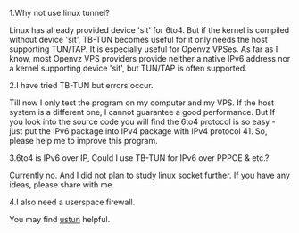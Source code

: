 1.Why not use linux tunnel?

Linux has already provided device 'sit' for 6to4. But if the kernel is compiled without device 'sit', TB-TUN becomes useful for it only needs the host supporting TUN/TAP. It is especially useful for Openvz VPSes. As far as I know, most Openvz VPS providers provide neither a native IPv6 address nor a kernel supporting device 'sit', but TUN/TAP is often supported.

2.I have tried TB-TUN but errors occur.

Till now I only test the program on my computer and my VPS. If the host system is a different one, I cannot guarantee a good performance. But If you look into the source code you will find the 6to4 protocol is so easy - just put the IPv6 package into IPv4 package with IPv4 protocol 41. So, please help me to improve this program.

3.6to4 is IPv6 over IP, Could I use TB-TUN for IPv6 over PPPOE & etc.?

Currently no. And I did not plan to study linux socket further. If you have any ideas, please share with me.

4.I also need a userspace firewall.

You may find [ustun](http://www.lucabert.de/myProgram/viewProgramDetail.php?lang=en&programName=ustun) helpful.